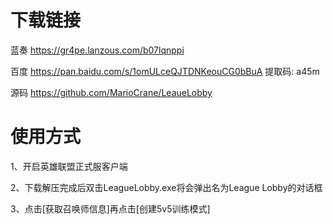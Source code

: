 # 下载链接  
蓝奏 https://gr4pe.lanzous.com/b07lqnppi

百度 https://pan.baidu.com/s/1omULceQJTDNKeouCG0bBuA 提取码: a45m

源码 https://github.com/MarioCrane/LeaueLobby

# 使用方式  

1、开启英雄联盟正式服客户端

2、下载解压完成后双击LeagueLobby.exe将会弹出名为League Lobby的对话框

3、点击[获取召唤师信息]再点击[创建5v5训练模式]

